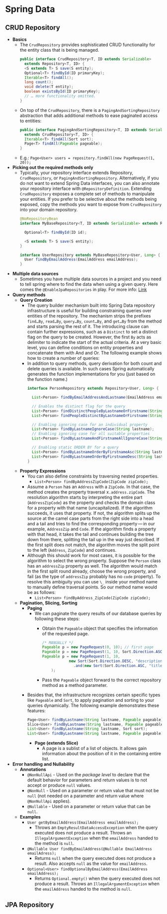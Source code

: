 # Spring Data

## CRUD Repository

- **Basics**
  - The `CrudRepository` provides sophisticated CRUD functionality for the entity class that is being managed.
      ```java
      public interface CrudRepository<T, ID extends Serializable>
        extends Repository<T, ID> {
        <S extends T> S save(S entity);
        Optional<T> findById(ID primaryKey);
        Iterable<T> findAll();
        long count();
        void delete(T entity);
        boolean existsById(ID primaryKey);
        // … more functionality omitted.
      }
      ```
  - On top of the `CrudRepository`, there is a `PagingAndSortingRepository` abstraction that adds additional methods to ease paginated access to entities:
    ```java
    public interface PagingAndSortingRepository<T, ID extends Serializable>
      extends CrudRepository<T, ID> {
      Iterable<T> findAll(Sort sort);
      Page<T> findAll(Pageable pageable);
    }
    ```
  - E.g.: `Page<User> users = repository.findAll(new PageRequest(1, 20));`
- **Picking out the required methods only**
  - Typically, your repository interface extends Repository, `CrudRepository`, or `PagingAndSortingRepository`. Alternatively, if you do not want to extend Spring Data interfaces, you can also annotate your repository interface with `@RepositoryDefinition`. Extending `CrudRepository` exposes a complete set of methods to manipulate your entities. If you prefer to be selective about the methods being exposed, copy the methods you want to expose from `CrudRepository` into your domain repository.
    ```java
    @NoRepositoryBean
    interface MyBaseRepository<T, ID extends Serializable> extends Repository<T, ID> {

      Optional<T> findById(ID id);

      <S extends T> S save(S entity);
    }

    interface UserRepository extends MyBaseRepository<User, Long> {
      User findByEmailAddress(EmailAddress emailAddress);
    }
    ```
- **Multiple data sources**
  - Sometimes you have multiple data sources in a project and you need to tell spring where to find the data when using a given query. Here comes the `@EnableJpaRepositories` in play. For more info: [Link](https://stackoverflow.com/questions/45663025/spring-data-jpa-multiple-enablejparepositories)
- **Query methods**
  - **Query Creation**
    - The query builder mechanism built into Spring Data repository infrastructure is useful for building constraining queries over entities of the repository. The mechanism strips the prefixes `find…By`, `read…By`, `query…By`, `count…By`, and `get…By` from the method and starts parsing the rest of it. The introducing clause can contain further expressions, such as a `Distinct` to set a distinct flag on the query to be created. However, the first `By` acts as delimiter to indicate the start of the actual criteria. At a very basic level, you can define conditions on entity properties and concatenate them with And and Or. The following example shows how to create a number of queries:
    - In addition to query methods, query derivation for both count and delete queries is available. In such cases Spring automatically generates the function implementations for you (just based on the function name.)
        ```java
        interface PersonRepository extends Repository<User, Long> {

          List<Person> findByEmailAddressAndLastname(EmailAddress emailAddress, String lastname);

          // Enables the distinct flag for the query
          List<Person> findDistinctPeopleByLastnameOrFirstname(String lastname, String firstname);
          List<Person> findPeopleDistinctByLastnameOrFirstname(String lastname, String firstname);

          // Enabling ignoring case for an individual property
          List<Person> findByLastnameIgnoreCase(String lastname);
          // Enabling ignoring case for all suitable properties
          List<Person> findByLastnameAndFirstnameAllIgnoreCase(String lastname, String firstname);

          // Enabling static ORDER BY for a query
          List<Person> findByLastnameOrderByFirstnameAsc(String lastname);
          List<Person> findByLastnameOrderByFirstnameDesc(String lastname);
        }
        ```
  - **Property Expressions**
    - You can also define constraints by traversing nested properties.
      - `List<Person> findByAddressZipCode(ZipCode zipCode);`
    - Assume a `Person` has an `Address` with a `ZipCode`. In that case, the method creates the property traversal x`.address.zipCode`. The resolution algorithm starts by interpreting the entire part (`AddressZipCode`) as the property and checks the domain class for a property with that name (uncapitalized). If the algorithm succeeds, it uses that property. If not, the algorithm splits up the source at the camel case parts from the right side into a head and a tail and tries to find the corresponding property — in our example, `AddressZip` and `Code`. If the algorithm finds a property with that head, it takes the tail and continues building the tree down from there, splitting the tail up in the way just described. If the first split does not match, the algorithm moves the split point to the left (`Address`, `ZipCode`) and continues.
    - Although this should work for most cases, it is possible for the algorithm to select the wrong property. Suppose the `Person` class has an `addressZip` property as well. The algorithm would match in the first split round already, choose the wrong property, and fail (as the type of `addressZip` probably has no `code` property). To resolve this ambiguity you can use `\_` inside your method name to manually define traversal points. So our method name would be as follows:
      - `List<Person> findByAddress_ZipCode(ZipCode zipCode);`
  - **Pagination, Slicing, Sorting**
    - **Paging**
      - We can paginate the query results of our database queries by following these steps:
        - Obtain the `Pageable` object that specifies the information of the requested page.
          ```java
          /* MANUALLY */
          Pageable p = new PageRequest(0, 10); // first page
          Pageable p = new PageRequest(1, 10, Sort.Direction.ASC, "title", "description"); // second page using sorting
          Pageable p = new PageRequest(1, 10,
                      new Sort(Sort.Direction.DESC, "description")
                        .and(new Sort(Sort.Direction.ASC, "title"));
              );
          ```

        - Pass the `Pageable` object forward to the correct repository method as a method parameter.
    - Besides that, the infrastructure recognizes certain specific types like `Pageable` and `Sort`, to apply pagination and sorting to your queries dynamically. The following example demonstrates these features:
      ```java
      Page<User> findByLastname(String lastname, Pageable pageable);
      Slice<User> findByLastname(String lastname, Pageable pageable);
      List<User> findByLastname(String lastname, Sort sort);
      List<User> findByLastname(String lastname, Pageable pageable);
      ```
      - **Page (extends Slice)**
        - A page is a sublist of a list of objects. It allows gain information about the position of it in the containing entire list.
- **Error handling and Nullability**
  - **Annotations**
    - `@NonNullApi` - Used on the *package level* to declare that the default behavior for parameters and return values is to not accept or produce `null` values.
    - `@NonNull` - Used on a parameter or return value that must not be `null` (not needed on a parameter and return value where `@NonNullApi` applies).
    - `@Nullable` -  Used on a parameter or return value that can be `null`.
  - **Examples**
    - `User getByEmailAddress(EmailAddress emailAddress);`
      - Throws an `EmptyResultDataAccessException` when the query executed does not produce a result. Throws an `IllegalArgumentException` when the `emailAddress` handed to the method is `null`.
    - `@Nullable User findByEmailAddress(@Nullable EmailAddress emailAdress);`
      - Returns `null` when the query executed does not produce a result. Also accepts `null` as the value for `emailAddress`.
    - `Optional<User> findOptionalByEmailAddress(EmailAddress emailAddress);`
      - Returns `Optional.empty()` when the query executed does not produce a result. Throws an `IllegalArgumentException` when the `emailAddress` handed to the method is `null`.

## JPA Repository